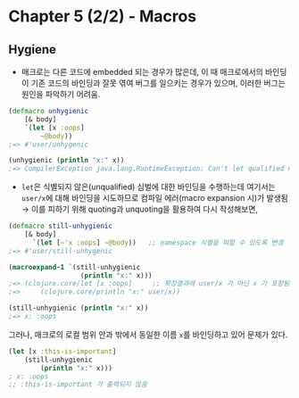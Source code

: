 Chapter 5 (2/2) - Macros
===================

## Hygiene

- 매크로는 다른 코드에 embedded 되는 경우가 많은데, 이 때 매크로에서의 바인딩이 기존 코드의 바인딩과 잘못 엮여 버그를 일으키는 경우가 있으며, 이러한 버그는 원인을 파악하기 어려움.

```Clojure
(defmacro unhygienic 
    [& body]
    `(let [x :oops] 
        ~@body))
;=> #'user/unhygenic

(unhygienic (println "x:" x))
;=> CompilerException java.lang.RuntimeException: Can't let qualified name: user/x
```
- `let`은 식별되지 않은(unqualified) 심벌에 대한 바인딩을 수행하는데 여기서는 `user/x`에 대해 바인딩을 시도하므로 컴파일 에러(macro expansion 시)가 발생됨 
→ 이를 피하기 위해 quoting과 unquoting을 활용하여 다시 작성해보면,

```Clojure
(defmacro still-unhygienic 
    [& body]
      `(let [~'x :oops] ~@body))   ;; namespace 식별을 피할 수 있도록 변경
;=> #'user/still-unhygenic

(macroexpand-1 `(still-unhygienic
                  (println "x:" x))) 
;=> (clojure.core/let [x :oops]     ;; 확장결과에 user/x 가 아닌 x 가 포함됨
;=>     (clojure.core/println "x:" user/x))

(still-unhygienic (println "x:" x)) 
;=> x: :oops
```

그러나, 매크로의 로컬 범위 안과 밖에서 동일한 이름 `x`를 바인딩하고 있어 문제가 있다.

```Clojure
(let [x :this-is-important] 
    (still-unhygienic
        (println "x:" x))) 
; x: :oops
;; :this-is-important 가 출력되지 않음
```

